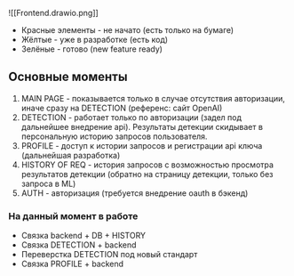 ![[Frontend.drawio.png]]
- Красные элементы - не начато (есть только на бумаге)
- Жёлтые - уже в разработке (есть код)
- Зелёные - готово (new feature ready)

## Основные моменты
1) MAIN PAGE - показывается только в случае отсутствия авторизации, иначе сразу на DETECTION (референс: сайт OpenAI)
2) DETECTION - работает только по авторизации (задел под дальнейшее внедрение api). Результаты детекции скидывает в персональную историю запросов пользователя.
3) PROFILE - доступ к истории запросов и регистрации api ключа (дальнейшая разработка)
4) HISTORY OF REQ - история запросов с возможностью просмотра результатов детекции (обратно на страницу детекции, только без запроса в ML)
5) AUTH - авторизация (требуется внедрение oauth в бэкенд)
### На данный момент в работе
- Связка backend + DB + HISTORY
- Связка DETECTION + backend
- Переверстка DETECTION под новый стандарт
- Связка PROFILE + backend